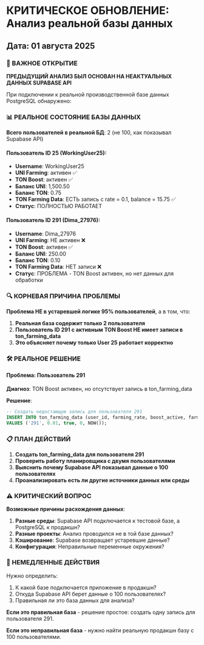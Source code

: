 # КРИТИЧЕСКОЕ ОБНОВЛЕНИЕ: Анализ реальной базы данных
## Дата: 01 августа 2025

### 🚨 ВАЖНОЕ ОТКРЫТИЕ

**ПРЕДЫДУЩИЙ АНАЛИЗ БЫЛ ОСНОВАН НА НЕАКТУАЛЬНЫХ ДАННЫХ SUPABASE API**

При подключении к реальной производственной базе данных PostgreSQL обнаружено:

### 📊 РЕАЛЬНОЕ СОСТОЯНИЕ БАЗЫ ДАННЫХ

**Всего пользователей в реальной БД**: 2 (не 100, как показывал Supabase API)

#### Пользователь ID 25 (WorkingUser25):
- **Username**: WorkingUser25  
- **UNI Farming**: активен ✅
- **TON Boost**: активен ✅
- **Баланс UNI**: 1,500.50
- **Баланс TON**: 0.75
- **TON Farming Data**: ЕСТЬ запись с rate = 0.1, balance = 15.75 ✅
- **Статус**: ПОЛНОСТЬЮ РАБОТАЕТ

#### Пользователь ID 291 (Dima_27976):
- **Username**: Dima_27976
- **UNI Farming**: НЕ активен ❌
- **TON Boost**: активен ✅  
- **Баланс UNI**: 250.00
- **Баланс TON**: 0.10
- **TON Farming Data**: НЕТ записи ❌
- **Статус**: ПРОБЛЕМА - TON Boost активен, но нет данных для обработки

### 🔍 КОРНЕВАЯ ПРИЧИНА ПРОБЛЕМЫ

**Проблема НЕ в устаревшей логике 95% пользователей**, а в том, что:

1. **Реальная база содержит только 2 пользователя**
2. **Пользователь ID 291 с активным TON Boost НЕ имеет записи в ton_farming_data**
3. **Это объясняет почему только User 25 работает корректно**

### 🛠️ РЕАЛЬНОЕ РЕШЕНИЕ

#### Проблема: Пользователь 291
**Диагноз**: TON Boost активен, но отсутствует запись в ton_farming_data

**Решение**:
```sql
-- Создать недостающую запись для пользователя 291
INSERT INTO ton_farming_data (user_id, farming_rate, boost_active, farming_balance, last_update)
VALUES ('291', 0.01, true, 0, NOW());
```

### 📋 ПЛАН ДЕЙСТВИЙ

1. **Создать ton_farming_data для пользователя 291**
2. **Проверить работу планировщика с двумя пользователями**  
3. **Выяснить почему Supabase API показывал данные о 100 пользователях**
4. **Проанализировать есть ли другие источники данных или среды**

### ⚠️ КРИТИЧЕСКИЙ ВОПРОС

**Возможные причины расхождения данных**:

1. **Разные среды**: Supabase API подключается к тестовой базе, а PostgreSQL к продакшн?
2. **Разные проекты**: Анализ проводился не в той базе данных?
3. **Кэширование**: Supabase возвращает устаревшие данные?
4. **Конфигурация**: Неправильные переменные окружения?

### 🎯 НЕМЕДЛЕННЫЕ ДЕЙСТВИЯ

Нужно определить:
1. К какой базе подключается приложение в продакшн?
2. Откуда Supabase API берет данные о 100 пользователях?
3. Правильная ли это база данных для анализа?

**Если это правильная база** - решение простое: создать одну запись для пользователя 291.

**Если это неправильная база** - нужно найти реальную продакшн базу с 100 пользователями.